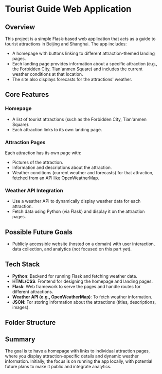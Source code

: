 # Tourist Guide Web Application

## Overview
This project is a simple Flask-based web application that acts as a guide to tourist attractions in Beijing and Shanghai. The app includes:

- A homepage with buttons linking to different attraction-themed landing pages.
- Each landing page provides information about a specific attraction (e.g., the Forbidden City, Tian'anmen Square) and includes the current weather conditions at that location.
- The site also displays forecasts for the attractions' weather.

## Core Features

### Homepage
- A list of tourist attractions (such as the Forbidden City, Tian'anmen Square).
- Each attraction links to its own landing page.

### Attraction Pages
Each attraction has its own page with:
- Pictures of the attraction.
- Information and descriptions about the attraction.
- Weather conditions (current weather and forecasts) for that attraction, fetched from an API like OpenWeatherMap.

### Weather API Integration
- Use a weather API to dynamically display weather data for each attraction.
- Fetch data using Python (via Flask) and display it on the attraction pages.

## Possible Future Goals
- Publicly accessible website (hosted on a domain) with user interaction, data collection, and analytics (not focused on this part yet).

## Tech Stack
- **Python**: Backend for running Flask and fetching weather data.
- **HTML/CSS**: Frontend for designing the homepage and landing pages.
- **Flask**: Web framework to serve the pages and handle routes for different attractions.
- **Weather API (e.g., OpenWeatherMap)**: To fetch weather information.
- **JSON**: For storing information about the attractions (titles, descriptions, images).

## Folder Structure

## Summary
The goal is to have a homepage with links to individual attraction pages, where you display attraction-specific details and dynamic weather information. Initially, the focus is on running the app locally, with potential future plans to make it public and integrate analytics.